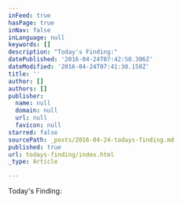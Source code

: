 ```yaml
---
inFeed: true
hasPage: true
inNav: false
inLanguage: null
keywords: []
description: "Today's Finding:"
datePublished: '2016-04-24T07:42:50.306Z'
dateModified: '2016-04-24T07:41:30.158Z'
title: ''
author: []
authors: []
publisher:
  name: null
  domain: null
  url: null
  favicon: null
starred: false
sourcePath: _posts/2016-04-24-todays-finding.md
published: true
url: todays-finding/index.html
_type: Article

---
```

Today's Finding: